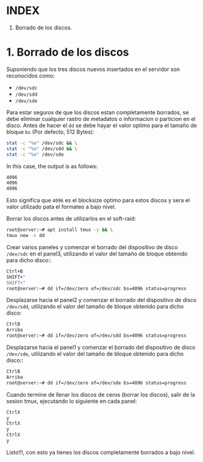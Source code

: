 # INDEX

1. Borrado de los discos.

# 1. Borrado de los discos

Suponiendo que los tres discos nuevos insertados en el servidor son reconocidos como:
- `/dev/sdc`
- `/dev/sdd`
- `/dev/sde`

Para estar seguros de que los discos estan completamente borrados, se debe eliminar cualquier rastro de metadatos o informacion o particion en el disco. Antes de hacer el `dd` se debe hayar el valor optimo para el tamaño de bloque `bs` (Por defecto, 512 Bytes):
```bash
stat -c "%o" /dev/sdc && \
stat -c "%o" /dev/sdd && \
stat -c "%o" /dev/sde
```

In this case, the output is as follows:
```bash
4096
4096
4096
```

Esto significa que `4096` es el blocksize optimo para estos discos y sera el valor utilizado pata el formateo a bajo nivel.

Borrar los discos antes de utilizarlos en el soft-raid:
```bash
root@server:~# apt install tmux -y && \
tmux new -s dd
```

Crear varios paneles y comenzar el borrado del dispositivo de disco `/dev/sdc` en el panel3, utilizando el valor del tamaño de bloque obtenido para dicho disco::
```bash
Ctrl+B
SHIFT+"
SHIFT+"
root@server:~# dd if=/dev/zero of=/dev/sdc bs=4096 status=progress
```

Desplazarse hacia el panel2 y comenzar el borrado del dispositivo de disco `/dev/sdd`, utilizando el valor del tamaño de bloque obtenido para dicho disco:
```bash
CtrlB
Arriba
root@server:~# dd if=/dev/zero of=/dev/sdd bs=4096 status=progress
```

Desplazarse hacia el panel1 y comenzar el borrado del dispositivo de disco `/dev/sde`, utilizando el valor del tamaño de bloque obtenido para dicho disco::
```bash
CtrlB
Arriba
root@server:~# dd if=/dev/zero of=/dev/sde bs=4096 status=progress
```

Cuando termine de llenar los discos de ceros (borrar los discos), salir de la sesion tmux, ejecutando lo siguiente en cada panel:
```bash
CtrlX
y
CtrlX
y
CtrlX
y
```

Listo!!!, con esto ya tienes los discos completamente borrados a bajo nivel.
